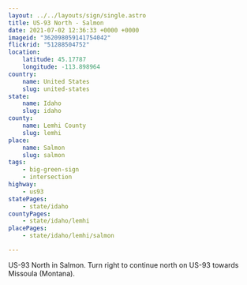 ```yaml
---
layout: ../../layouts/sign/single.astro
title: US-93 North - Salmon
date: 2021-07-02 12:36:33 +0000 +0000
imageid: "362098059141754042"
flickrid: "51288504752"
location:
    latitude: 45.17787
    longitude: -113.898964
country:
    name: United States
    slug: united-states
state:
    name: Idaho
    slug: idaho
county:
    name: Lemhi County
    slug: lemhi
place:
    name: Salmon
    slug: salmon
tags:
    - big-green-sign
    - intersection
highway:
    - us93
statePages:
    - state/idaho
countyPages:
    - state/idaho/lemhi
placePages:
    - state/idaho/lemhi/salmon

---
```

US-93 North in Salmon.  Turn right to continue north on US-93 towards Missoula (Montana).